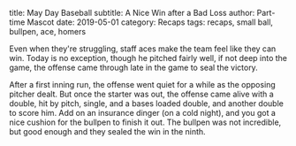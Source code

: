 title: May Day Baseball
subtitle: A Nice Win after a Bad Loss
author: Part-time Mascot
date: 2019-05-01
category: Recaps
tags: recaps, small ball, bullpen, ace, homers

Even when they're struggling, staff aces make the team feel like they can win.
Today is no exception, though he pitched fairly well, if not deep into the game, 
the offense came through late in the game to seal the victory.

After a first inning run, the offense went quiet for a while as the opposing pitcher dealt.
But once the starter was out, the offense came alive with a double,
hit by pitch, single, and a bases loaded double, and another double 
to score him.
Add on an insurance dinger (on a cold night), and you got a nice cushion for 
the bullpen to finish it out. The bullpen was not incredible, but good enough 
and they sealed the win in the ninth.
